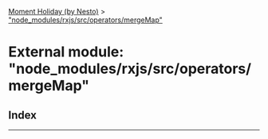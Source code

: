 [Moment Holiday (by Nesto)](../README.md) > ["node_modules/rxjs/src/operators/mergeMap"](../modules/_node_modules_rxjs_src_operators_mergemap_.md)

# External module: "node_modules/rxjs/src/operators/mergeMap"

## Index

---

